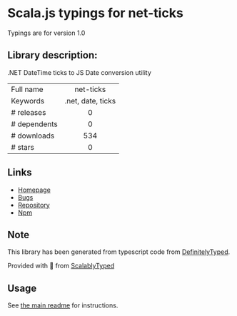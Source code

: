 
# Scala.js typings for net-ticks

Typings are for version 1.0

## Library description:
.NET DateTime ticks to JS Date conversion utility

|                    |                 |
| ------------------ | :-------------: |
| Full name          | net-ticks |
| Keywords           | .net, date, ticks |
| # releases         | 0 |
| # dependents       | 0 |
| # downloads        | 534 |
| # stars            | 0 |

## Links
- [Homepage](https://github.com/koonuf/net-ticks)
- [Bugs](https://github.com/koonuf/net-ticks/issues)
- [Repository](https://github.com/koonuf/net-ticks)
- [Npm](https://www.npmjs.com/package/net-ticks)
    


## Note
This library has been generated from typescript code from [DefinitelyTyped](https://definitelytyped.org).

Provided with :purple_heart: from [ScalablyTyped](https://github.com/oyvindberg/ScalablyTyped)

## Usage
See [the main readme](../../readme.md) for instructions.


